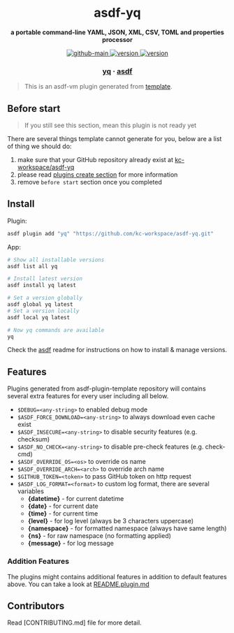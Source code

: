 <h1 align="center">
  asdf-yq
</h1>

<!-- Description section -->
<p align="center">
  <strong>a portable command-line YAML, JSON, XML, CSV, TOML and properties processor</strong>
</p>

<!-- Badges section -->
<p align="center">
  <a href="https://github.com/kc-workspace/asdf-yq/actions/workflows/main.yml">
    <img
      alt="github-main"
      src="https://img.shields.io/github/actions/workflow/status/kc-workspace/asdf-yq/main.yml?style=flat-square&logo=github">
  </a>
  <a href="https://github.com/kc-workspace/asdf-yq/releases">
    <img
      alt="version"
      src="https://img.shields.io/github/v/release/kc-workspace/asdf-yq?style=flat-square&logo=github">
  </a>
  <a href="https://github.com/kc-workspace/asdf-yq/commits/main">
    <img
      alt="version"
      src="https://img.shields.io/github/last-commit/kc-workspace/asdf-yq/main?style=flat-square&logo=github">
  </a>
</p>

<!-- Links section -->
<h3 align="center">
  <a href="https://mikefarah.gitbook.io/yq/">yq</a>
  <span> · </span>
  <a href="https://asdf-vm.com">asdf</a>
</h3>

> This is an asdf-vm plugin generated from [template][template-gh].

## Before start

> If you still see this section, mean this plugin is not ready yet

There are several things template cannot generate for you,
below are a list of thing we should do:

1. make sure that your GitHub repository already exist at [kc-workspace/asdf-yq][plugin-gh]
2. please read [plugins create section][asdf-create-plugin] for more information
3. remove `before start` section once you completed

## Install

Plugin:

```sh
asdf plugin add "yq" "https://github.com/kc-workspace/asdf-yq.git"
```

App:

```sh
# Show all installable versions
asdf list all yq

# Install latest version
asdf install yq latest

# Set a version globally
asdf global yq latest
# Set a version locally
asdf local yq latest

# Now yq commands are available
yq
```

Check the [asdf][asdf-link] readme for instructions on
how to install & manage versions.

## Features

Plugins generated from asdf-plugin-template repository will
contains several extra features for every user including all below.

- `$DEBUG=<any-string>` to enabled debug mode
- `$ASDF_FORCE_DOWNLOAD=<any-string>` to always download even cache exist
- `$ASDF_INSECURE=<any-string>` to disable security features (e.g. checksum)
- `$ASDF_NO_CHECK=<any-string>` to disable pre-check features (e.g. check-cmd)
- `$ASDF_OVERRIDE_OS=<os>` to override os name
- `$ASDF_OVERRIDE_ARCH=<arch>` to override arch name
- `$GITHUB_TOKEN=<token>` to pass GitHub token on http request
- `$ASDF_LOG_FORMAT=<format>` to custom log format, there are several variables
  - **{datetime}** - for current datetime
  - **{date}** - for current date
  - **{time}** - for current time
  - **{level}** - for log level (always be 3 characters uppercase)
  - **{namespace}** - for formatted namespace (always have same length)
  - **{ns}** - for raw namespace (no formatting applied)
  - **{message}** - for log message

### Addition Features

The plugins might contains additional features
in addition to default features above.
You can take a look at [README.plugin.md][app-readme]

## Contributors

Read [CONTRIBUTING.md] file for more detail.

<!-- LINKS SECTION -->

[app-readme]: ./README.plugin.md
[plugin-gh]: https://github.com/kc-workspace/asdf-yq
[template-gh]: https://github.com/kc-workspace/asdf-plugin-template
[asdf-link]: https://github.com/asdf-vm/asdf
[asdf-create-plugin]: https://asdf-vm.com/plugins/create.html
